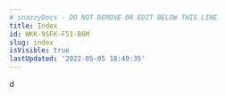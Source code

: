 ```yaml
---
# snazzyDocs - DO NOT REMOVE OR EDIT BELOW THIS LINE
title: Index
id: WKK-9SFK-F51-B6M
slug: index
isVisible: true
lastUpdated: '2022-05-05 18:49:35'
---
```

d